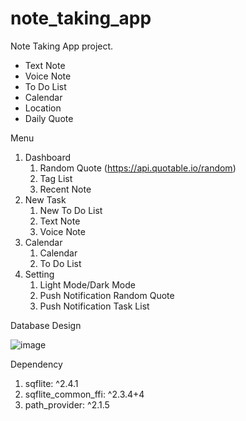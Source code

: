 # note_taking_app

Note Taking App project.

- Text Note
- Voice Note
- To Do List
- Calendar
- Location
- Daily Quote

Menu

1. Dashboard
    1. Random Quote (https://api.quotable.io/random)
    2. Tag List
    3. Recent Note
2. New Task
    1. New To Do List
    2. Text Note
    3. Voice Note
3. Calendar
    1. Calendar
    2. To Do List
4. Setting
    1. Light Mode/Dark Mode
    2. Push Notification Random Quote
    3. Push Notification Task List

Database Design

![image](https://github.com/user-attachments/assets/0ebb7fca-6084-42c8-8abf-77c769b592a4)


Dependency

1. sqflite: ^2.4.1
2. sqflite_common_ffi: ^2.3.4+4
3. path_provider: ^2.1.5
